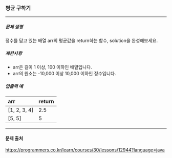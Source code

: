 ### 평균 구하기

---

##### 문제 설명

정수를 담고 있는 배열 arr의 평균값을 return하는 함수, solution을 완성해보세요.

##### 제한사항

- arr은 길이 1 이상, 100 이하인 배열입니다.
- arr의 원소는 -10,000 이상 10,000 이하인 정수입니다.

##### 입출력 예
|arr|return|
| :--- |:-----|
|[1, 2, 3, 4]|2.5|
|[5, 5]|5|

---
#### 문제 출처

https://programmers.co.kr/learn/courses/30/lessons/12944?language=java
